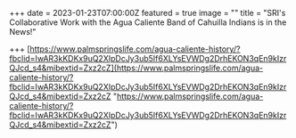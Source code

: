 +++
date = 2023-01-23T07:00:00Z
featured = true
image = ""
title = "SRI's Collaborative Work with the Agua Caliente Band of Cahuilla Indians is in the News!"

+++
[https://www.palmspringslife.com/agua-caliente-history/?fbclid=IwAR3kKDKx9uQ2XIpDcJy3ub5If6XLYsEVWDg2DrhEKON3qEn9kIzrQJcd_s4&mibextid=Zxz2cZ](https://www.palmspringslife.com/agua-caliente-history/?fbclid=IwAR3kKDKx9uQ2XIpDcJy3ub5If6XLYsEVWDg2DrhEKON3qEn9kIzrQJcd_s4&mibextid=Zxz2cZ "https://www.palmspringslife.com/agua-caliente-history/?fbclid=IwAR3kKDKx9uQ2XIpDcJy3ub5If6XLYsEVWDg2DrhEKON3qEn9kIzrQJcd_s4&mibextid=Zxz2cZ")